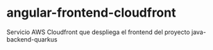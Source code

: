 # angular-frontend-cloudfront
Servicio AWS Cloudfront que despliega el frontend del proyecto java-backend-quarkus
